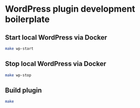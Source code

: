 # WordPress plugin development boilerplate

## Start local WordPress via Docker
```sh
make wp-start
```

## Stop local WordPress via Docker
```sh
make wp-stop
```

## Build plugin
```sh
make
```
